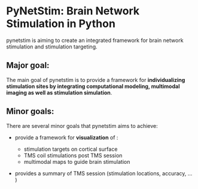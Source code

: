 PyNetStim: Brain Network Stimulation in Python
===============================================

pynetstim is aiming to create an integrated framework for brain network stimulation and stimulation targeting.

## Major goal: 

The main goal of pynetstim is to provide a framework for <b> individualizing stimulation sites by integrating computational modeling, multimodal imaging as well as stimulation simulation</b>.


## Minor goals:


There are several minor goals that pynetstim aims to achieve: 

- provide a framework for <b>visualization</b> of : 

	-  stimulation targets on cortical surface 
	-  TMS coil stimulations post TMS session
	-  multimodal maps to guide brain stimulation

- provides a summary of TMS session (stimulation locations, accuracy, ... )


	




